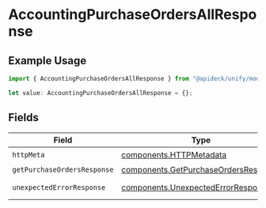 # AccountingPurchaseOrdersAllResponse

## Example Usage

```typescript
import { AccountingPurchaseOrdersAllResponse } from "@apideck/unify/models/operations";

let value: AccountingPurchaseOrdersAllResponse = {};
```

## Fields

| Field                                                                                        | Type                                                                                         | Required                                                                                     | Description                                                                                  |
| -------------------------------------------------------------------------------------------- | -------------------------------------------------------------------------------------------- | -------------------------------------------------------------------------------------------- | -------------------------------------------------------------------------------------------- |
| `httpMeta`                                                                                   | [components.HTTPMetadata](../../models/components/httpmetadata.md)                           | :heavy_check_mark:                                                                           | N/A                                                                                          |
| `getPurchaseOrdersResponse`                                                                  | [components.GetPurchaseOrdersResponse](../../models/components/getpurchaseordersresponse.md) | :heavy_minus_sign:                                                                           | PurchaseOrders                                                                               |
| `unexpectedErrorResponse`                                                                    | [components.UnexpectedErrorResponse](../../models/components/unexpectederrorresponse.md)     | :heavy_minus_sign:                                                                           | Unexpected error                                                                             |